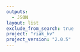 ```yaml
---
outputs:
  - JSON
layout: list
exclude_from_search: true
project: "riak_kv"
project_version: "2.0.5"
---
```



